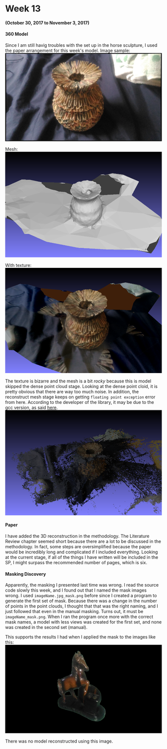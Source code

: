 # Week 13
#### (October 30, 2017 to November 3, 2017)

#### 360 Model
Since I am still havig troubles with the set up in the horse sculpture, I used the paper arrangement for this week's model.
Image sample:
![img](../Trials/images/paper/P_20171028_121351_001.jpg)

Mesh:
![mesh](../Trials/models/paper_out/paper00.png)

With texture:
![wt](../Trials/models/paper_out/paperwtexture00.png)

The texture is bizarre and the mesh is a bit _rocky_ because this is model skipped the dense point cloud stage. Looking at the dense point cloid, it is pretty obvious that there are way too much noise. In addition, the reconstruct mesh stage keeps on getting ```floating point exception``` error from here. According to the developer of the library, it may be due to the gcc version, as said [here](https://github.com/cdcseacave/openMVS/issues/210).
![dense](../Trials/models/paper_out/paperdense00.png)

#### Paper
I have added the 3D reconstruction in the methodology. The Literature Review chapter seemed short because there are a lot to be discussed in the methodology. In fact, some steps are oversimplified because the paper would be incredibly long and complicated if I included everything. Looking at the current stage, if all of the things I have written will be included in the SP, I might surpass the recommended number of pages, which is six.

#### Masking Discovery
Apparently, the masking I presented last time was wrong. I read the source code slowly this week, and I found out that I named the mask images wrong. I used ```imageName.jpg_mask.png``` before since I created a program to generate the first set of mask. Because there was a change in the number of points in the point clouds, I thought that that was the right naming, and I just followed that even in the manual masking. Turns out, it must be ```imageName_mask.png```. When I ran the program once more with the correct mask names, a model with less views was created for the first set, and none was created in the second set (manual).

This supports the results I had when I applied the mask to the images like this:
![nmask](../Trials/images/horsepp_mm/P_20171014_122852_002.jpg_mask.jpg)

There was no model reconstructed using this image.
